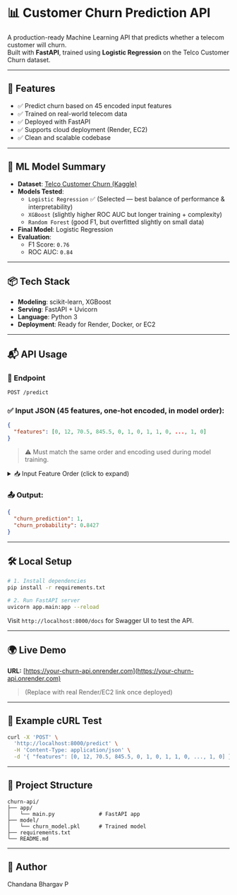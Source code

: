 # 📊 Customer Churn Prediction API

A production-ready Machine Learning API that predicts whether a telecom customer will churn.  
Built with **FastAPI**, trained using **Logistic Regression** on the Telco Customer Churn dataset.

---

## 🚀 Features

- ✅ Predict churn based on 45 encoded input features
- ✅ Trained on real-world telecom data
- ✅ Deployed with FastAPI
- ✅ Supports cloud deployment (Render, EC2)
- ✅ Clean and scalable codebase

---

## 🧠 ML Model Summary

- **Dataset**: [Telco Customer Churn (Kaggle)](https://www.kaggle.com/datasets/blastchar/telco-customer-churn)
- **Models Tested**:
  - `Logistic Regression` ✅ (Selected — best balance of performance & interpretability)
  - `XGBoost` (slightly higher ROC AUC but longer training + complexity)
  - `Random Forest` (good F1, but overfitted slightly on small data)
- **Final Model**: Logistic Regression
- **Evaluation**:
  - F1 Score: `0.76`
  - ROC AUC: `0.84`

---

## 📦 Tech Stack

- **Modeling**: scikit-learn, XGBoost
- **Serving**: FastAPI + Uvicorn
- **Language**: Python 3
- **Deployment**: Ready for Render, Docker, or EC2

---

## 📬 API Usage

### 🔗 Endpoint

```bash
POST /predict
```

### ✅ Input JSON (45 features, one-hot encoded, in model order):

```json
{
  "features": [0, 12, 70.5, 845.5, 0, 1, 0, 1, 1, 0, ..., 1, 0]
}
```

> ⚠️ Must match the same order and encoding used during model training.

<details>
  <summary>📥 Input Feature Order (click to expand)</summary>

1. SeniorCitizen
2. tenure
3. MonthlyCharges
4. TotalCharges
5. gender_Female
6. gender_Male
7. Partner_No
8. Partner_Yes
9. Dependents_No
10. Dependents_Yes
11. PhoneService_No
12. PhoneService_Yes
13. MultipleLines_No
14. MultipleLines_No phone service
15. MultipleLines_Yes
16. InternetService_DSL
17. InternetService_Fiber optic
18. InternetService_No
19. OnlineSecurity_No
20. OnlineSecurity_No internet service
21. OnlineSecurity_Yes
22. OnlineBackup_No
23. OnlineBackup_No internet service
24. OnlineBackup_Yes
25. DeviceProtection_No
26. DeviceProtection_No internet service
27. DeviceProtection_Yes
28. TechSupport_No
29. TechSupport_No internet service
30. TechSupport_Yes
31. StreamingTV_No
32. StreamingTV_No internet service
33. StreamingTV_Yes
34. StreamingMovies_No
35. StreamingMovies_No internet service
36. StreamingMovies_Yes
37. Contract_Month-to-month
38. Contract_One year
39. Contract_Two year
40. PaperlessBilling_No
41. PaperlessBilling_Yes
42. PaymentMethod_Bank transfer (automatic)
43. PaymentMethod_Credit card (automatic)
44. PaymentMethod_Electronic check
45. PaymentMethod_Mailed check

</details>

### 📤 Output:

```json
{
  "churn_prediction": 1,
  "churn_probability": 0.8427
}
```

---

## 🛠 Local Setup

```bash
# 1. Install dependencies
pip install -r requirements.txt

# 2. Run FastAPI server
uvicorn app.main:app --reload
```

Visit `http://localhost:8000/docs` for Swagger UI to test the API.

---

## 🌍 Live Demo

**URL:** [https://your-churn-api.onrender.com](https://your-churn-api.onrender.com)  
> (Replace with real Render/EC2 link once deployed)

---

## 🧪 Example cURL Test

```bash
curl -X 'POST' \
  'http://localhost:8000/predict' \
  -H 'Content-Type: application/json' \
  -d '{ "features": [0, 12, 70.5, 845.5, 0, 1, 0, 1, 1, 0, ..., 1, 0] }'
```

---

## 📁 Project Structure

```
churn-api/
├── app/
│   └── main.py              # FastAPI app
├── model/
│   └── churn_model.pkl      # Trained model
├── requirements.txt
└── README.md
```

---

## 📌 Author

Chandana Bhargav P